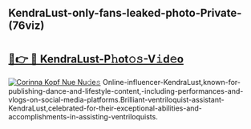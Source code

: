## KendraLust-only-fans​-leaked-photo​-Private-(76viz)


# <h2><a href="https://mediaupload.pro?title=KendraLust&ref=git">🔗👉 🔴 KendraLust-P𝚑ot𝚘𝚜-V𝚒d𝚎o</a></h2>

[![Corinna Kopf Nue Nu𝚍e𝚜](https://i.imgur.com/0qMVB7G.gif)](https://mediaupload.pro?title=KendraLust&ref=git)
Online-influencer-KendraLust,known-for-publishing-dance-and-lifestyle-content,-including-performances-and-vlogs-on-social-media-platforms.Brilliant-ventriloquist-assistant-KendraLust,celebrated-for-their-exceptional-abilities-and-accomplishments-in-assisting-ventriloquists.  